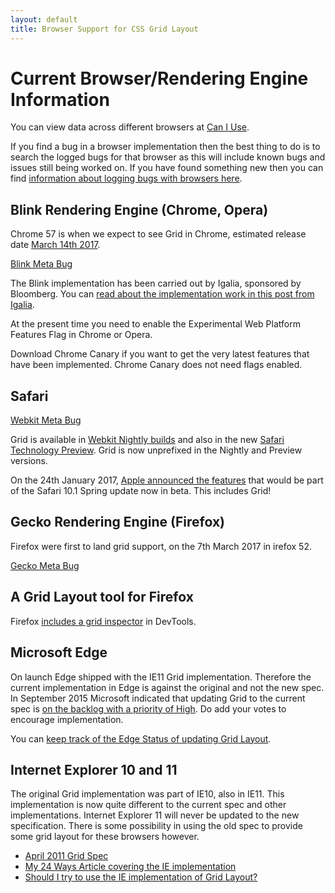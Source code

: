 ```yaml
---
layout: default
title: Browser Support for CSS Grid Layout
---
```


# Current Browser/Rendering Engine Information

You can view data across different browsers at [Can I Use](http://caniuse.com/#feat=css-grid). 

If you find a bug in a browser implementation then the best thing to do is to search the logged bugs for that browser as this will include known bugs and issues still being worked on. If you have found something new then you can find [information about logging bugs with browsers here](http://testthewebforward.org/docs/bugs.html).

## Blink Rendering Engine (Chrome, Opera)

Chrome 57 is when we expect to see Grid in Chrome, estimated release date [March 14th 2017](https://www.chromium.org/developers/calendar).

[Blink Meta Bug](https://code.google.com/p/chromium/issues/detail?id=79180)

The Blink implementation has been carried out by Igalia, sponsored by Bloomberg. You can [read about the implementation work in this post from Igalia](http://blogs.igalia.com/mrego/2015/01/08/css-grid-layout-2014-recap-implementation-status/).

At the present time you need to enable the Experimental Web Platform Features Flag in Chrome or Opera.

Download Chrome Canary if you want to get the very latest features that have been implemented. Chrome Canary does not need flags enabled.

## Safari

[Webkit Meta Bug](https://bugs.webkit.org/show_bug.cgi?id=60731)

Grid is available in [Webkit Nightly builds](http://nightly.webkit.org/) and also in the new [Safari Technology Preview](https://developer.apple.com/safari/technology-preview/release-notes/). Grid is now unprefixed in the Nightly and Preview versions.

On the 24th January 2017, [Apple announced the features](https://developer.apple.com/library/prerelease/content/releasenotes/General/WhatsNewInSafari/Articles/Safari_10_1.html) that would be part of the Safari 10.1 Spring update now in beta. This includes Grid!

## Gecko Rendering Engine (Firefox)

Firefox were first to land grid support, on the 7th March 2017 in irefox 52.

[Gecko Meta Bug](https://bugzilla.mozilla.org/show_bug.cgi?id=616605)

## A Grid Layout tool for Firefox

Firefox [includes a grid inspector](https://hacks.mozilla.org/2016/12/css-grid-and-grid-highlighter-now-in-firefox-developer-edition/) in DevTools.


## Microsoft Edge

On launch Edge shipped with the IE11 Grid implementation. Therefore the current implementation in Edge is against the original and not the new spec. In September 2015 Microsoft indicated that updating Grid to the current spec is [on the backlog with a priority of High](https://wpdev.uservoice.com/forums/257854-microsoft-edge-developer/suggestions/6514853-update-css-grid). Do add your votes to encourage implementation.

You can [keep track of the Edge Status of updating Grid Layout](https://developer.microsoft.com/en-us/microsoft-edge/platform/status/gridupdate/?q=grid%20update).

## Internet Explorer 10 and 11

The original Grid implementation was part of IE10, also in IE11. This implementation is now quite different to the current spec and other implementations. Internet Explorer 11 will never be updated to the new specification. There is some possibility in using the old spec to provide some grid layout for these browsers however.

- [April 2011 Grid Spec](http://www.w3.org/TR/2011/WD-css3-grid-layout-20110407/)
- [My 24 Ways Article covering the IE implementation](http://24ways.org/2012/css3-grid-layout/)
- [Should I try to use the IE implementation of Grid Layout?](https://rachelandrew.co.uk/archives/2016/11/26/should-i-try-to-use-the-ie-implementation-of-css-grid-layout/)
